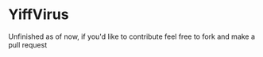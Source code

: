 # YiffVirus
Unfinished as of now, if you'd like to contribute feel free to fork and make a pull request

